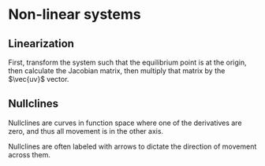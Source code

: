 # Non-linear systems

## Linearization

First, transform the system such that the equilibrium point is at the origin, then calculate the Jacobian matrix, then multiply that matrix by the $\vec{uv}$ vector.

## Nullclines

Nullclines are curves in function space where one of the derivatives are zero, and thus all movement is in the other axis.

Nullclines are often labeled with arrows to dictate the direction of movement across them.
